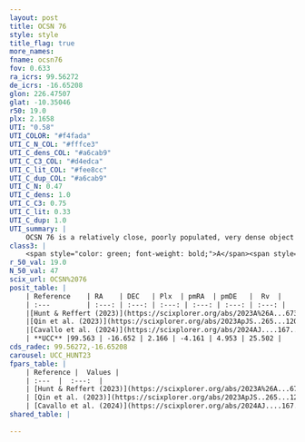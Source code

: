 ```yaml
---
layout: post
title: OCSN 76
style: style
title_flag: true
more_names: 
fname: ocsn76
fov: 0.633
ra_icrs: 99.56272
de_icrs: -16.65208
glon: 226.47507
glat: -10.35046
r50: 19.0
plx: 2.1658
UTI: "0.58"
UTI_COLOR: "#f4fada"
UTI_C_N_COL: "#fffce3"
UTI_C_dens_COL: "#a6cab9"
UTI_C_C3_COL: "#d4edca"
UTI_C_lit_COL: "#fee8cc"
UTI_C_dup_COL: "#a6cab9"
UTI_C_N: 0.47
UTI_C_dens: 1.0
UTI_C_C3: 0.75
UTI_C_lit: 0.33
UTI_C_dup: 1.0
UTI_summary: |
    OCSN 76 is a relatively close, poorly populated, very dense object of high C3 quality. It was recently reported in the literature.
class3: |
    <span style="color: green; font-weight: bold;">A</span><span style="color: #FFC300; font-weight: bold;">B</span>
r_50_val: 19.0
N_50_val: 47
scix_url: OCSN%2076
posit_table: |
    | Reference    | RA    | DEC   | Plx  | pmRA  | pmDE   |  Rv  |
    | :---         | :---: | :---: | :---: | :---: | :---: | :---: |
    |[Hunt & Reffert (2023)](https://scixplorer.org/abs/2023A%26A...673A.114H) | 99.638 | -16.765 | 2.162 | -4.295 | 5.017 | 24.223 |
    |[Qin et al. (2023)](https://scixplorer.org/abs/2023ApJS..265...12Q) | 99.67 | -16.71 | 2.25 | -4.52 | 4.73 | 26.37 |
    |[Cavallo et al. (2024)](https://scixplorer.org/abs/2024AJ....167...12C) | 100.419 | -18.047 | 2.163 | -- | -- | -- |
    | **UCC** |99.563 | -16.652 | 2.166 | -4.161 | 4.953 | 25.502 | 
cds_radec: 99.56272,-16.65208
carousel: UCC_HUNT23
fpars_table: |
    | Reference |  Values |
    | :---  |  :---:  |
    | [Hunt & Reffert (2023)](https://scixplorer.org/abs/2023A%26A...673A.114H) | `AV50=0.18, diffAV50=0.752, MOD50=8.253, logAge50=7.568` |
    | [Qin et al. (2023)](https://scixplorer.org/abs/2023ApJS..265...12Q) | `E(B-V)=0.26, m-M=8.95, logt=7.8` |
    | [Cavallo et al. (2024)](https://scixplorer.org/abs/2024AJ....167...12C) | `AV50=0.47, dMod50=8.37, logAge50=7.14, [Fe/H]50=0.09` |
shared_table: |
    
---
```

